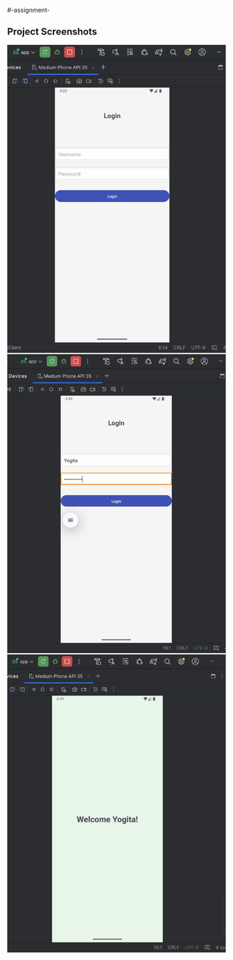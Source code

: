 #-assignment-
## Project Screenshots

![Home Screen](https://github.com/yogita605/-assignment-/raw/main/RelativeLayout.png)
![Login Screen](https://github.com/yogita605/-assignment-/raw/main/Login.png)
![SecondActivity Screen](https://github.com/yogita605/-assignment-/raw/main/SecondActivity.png)
